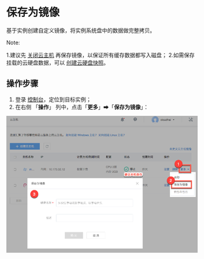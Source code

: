 # 保存为镜像

基于实例创建自定义镜像，将实例系统盘中的数据做完整拷贝。

<span>Note:</span><div class="alertContent">1.建议先 [关闭云主机](../md.html#!容器服务/云主机/使用指南/实例/启动停止云主机.md) 再保存镜像，以保证所有缓存数据都写入磁盘；
2.如需保存挂载的云硬盘数据，可以 [创建云硬盘快照](../md.html#!平台服务/云硬盘/使用指南/快照/创建云硬盘快照.md)。</div>


## 操作步骤

1. 登录 [控制台](https://c.163.com/dashboard#/m/win/)，定位到目标实例；
2. 在右侧 「**操作**」 列中，点击「**更多**」➡「**保存为镜像**」：

![](../../image/使用指南-镜像-保存为镜像.png)